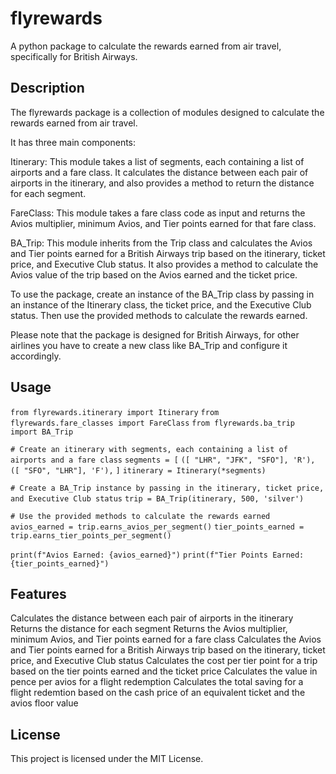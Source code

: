 # **flyrewards**

A python package to calculate the rewards earned from air travel, specifically for British Airways.

## **Description**

The flyrewards package is a collection of modules designed to calculate the rewards earned from air travel.

It has three main components:

Itinerary: This module takes a list of segments, each containing a list of airports and a fare class. It calculates the distance between each pair of airports in the itinerary, and also provides a method to return the distance for each segment.

FareClass: This module takes a fare class code as input and returns the Avios multiplier, minimum Avios, and Tier points earned for that fare class.

BA_Trip: This module inherits from the Trip class and calculates the Avios and Tier points earned for a British Airways trip based on the itinerary, ticket price, and Executive Club status. It also provides a method to calculate the Avios value of the trip based on the Avios earned and the ticket price.

To use the package, create an instance of the BA_Trip class by passing in an instance of the Itinerary class, the ticket price, and the Executive Club status. Then use the provided methods to calculate the rewards earned.

Please note that the package is designed for British Airways, for other airlines you have to create a new class like BA_Trip and configure it accordingly.

## **Usage**

`from flyrewards.itinerary import Itinerary`
`from flyrewards.fare_classes import FareClass`
`from flyrewards.ba_trip import BA_Trip`

`# Create an itinerary with segments, each containing a list of airports and a fare class`
`segments = [`
    `([ "LHR", "JFK", "SFO"], 'R'),`
   ` ([ "SFO", "LHR"], 'F'),`
`]`
`itinerary = Itinerary(*segments)`

`# Create a BA_Trip instance by passing in the itinerary, ticket price, and Executive Club status`
`trip = BA_Trip(itinerary, 500, 'silver')`

`# Use the provided methods to calculate the rewards earned`
`avios_earned = trip.earns_avios_per_segment()`
`tier_points_earned = trip.earns_tier_points_per_segment()`

`print(f"Avios Earned: {avios_earned}")`
`print(f"Tier Points Earned: {tier_points_earned}")`

## **Features**

Calculates the distance between each pair of airports in the itinerary
Returns the distance for each segment
Returns the Avios multiplier, minimum Avios, and Tier points earned for a fare class
Calculates the Avios and Tier points earned for a British Airways trip based on the itinerary, ticket price, and Executive Club status
Calculates the cost per tier point for a trip based on the tier points earned and the ticket price
Calculates the value in pence per avios for a flight redemption
Calculates the total saving for a flight redemtion based on the cash price of an equivalent ticket and the avios floor value

## **License**

This project is licensed under the MIT License.
